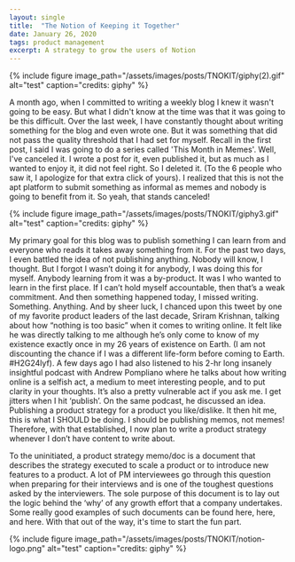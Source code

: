 ```yaml
---
layout: single
title:  "The Notion of Keeping it Together"
date: January 26, 2020
tags: product management
excerpt: A strategy to grow the users of Notion     
---
```

{% include figure image_path="/assets/images/posts/TNOKIT/giphy(2).gif" alt="test" caption="credits: giphy" %}

A month ago, when I committed to writing a weekly blog I knew it wasn't going to be easy. But what I didn't know at the time was that it was going to be this difficult. Over the last week, I have constantly thought about writing something for the blog and even wrote one. But it was something that did not pass the quality threshold that I had set for myself. Recall in the first post, I said I was going to do a series called 'This Month in Memes'. Well, I've canceled it. I wrote a post for it, even published it, but as much as I wanted to enjoy it, it did not feel right. So I deleted it. (To the 6 people who saw it, I apologize for that extra click of yours). I realized that this is not the apt platform to submit something as informal as memes and nobody is going to benefit from it. So yeah, that stands canceled!

{% include figure image_path="/assets/images/posts/TNOKIT/giphy3.gif" alt="test" caption="credits: giphy" %}

My primary goal for this blog was to publish something I can learn from and everyone who reads it takes away something from it. For the past two days, I even battled the idea of not publishing anything. Nobody will know, I thought. But I forgot I wasn’t doing it for anybody, I was doing this for myself. Anybody learning from it was a by-product. It was I who wanted to learn in the first place. If I can’t hold myself accountable, then that’s a weak commitment. And then something happened today, I missed writing. Something. Anything. And by sheer luck, I chanced upon this tweet by one of my favorite product leaders of the last decade, Sriram Krishnan, talking about how “nothing is too basic” when it comes to writing online. It felt like he was directly talking to me although he’s only come to know of my existence exactly once in my 26 years of existence on Earth. (I am not discounting the chance if I was a different life-form before coming to Earth. #H2G24lyf). A few days ago I had also listened to his 2-hr long insanely insightful podcast with Andrew Pompliano where he talks about how writing online is a selfish act, a medium to meet interesting people, and to put clarity in your thoughts. It’s also a pretty vulnerable act if you ask me. I get jitters when I hit ‘publish’. On the same podcast, he discussed an idea. Publishing a product strategy for a product you like/dislike. It then hit me, this is what I SHOULD be doing. I should be publishing memos, not memes! Therefore, with that established, I now plan to write a product strategy whenever I don’t have content to write about.

To the uninitiated, a product strategy memo/doc is a document that describes the strategy executed to scale a product or to introduce new features to a product. A lot of PM interviewees go through this question when preparing for their interviews and is one of the toughest questions asked by the interviewers. The sole purpose of this document is to lay out the logic behind the ‘why’ of any growth effort that a company undertakes. Some really good examples of such documents can be found here, here, and here. With that out of the way, it's time to start the fun part.

{% include figure image_path="/assets/images/posts/TNOKIT/notion-logo.png" alt="test" caption="credits: giphy" %}